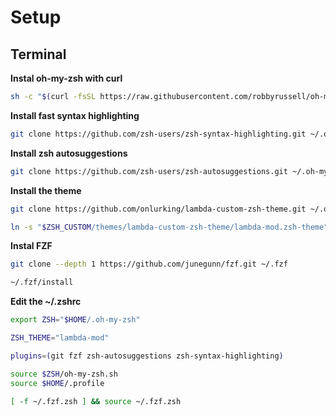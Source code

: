 # Setup

## Terminal

**Instal oh-my-zsh with curl**

```sh
sh -c "$(curl -fsSL https://raw.githubusercontent.com/robbyrussell/oh-my-zsh/master/tools/install.sh)"
```

**Install fast syntax highlighting**

```sh
git clone https://github.com/zsh-users/zsh-syntax-highlighting.git ~/.oh-my-zsh/custom/plugins/zsh-syntax-highlighting
```

**Install zsh autosuggestions**

```sh
git clone https://github.com/zsh-users/zsh-autosuggestions.git ~/.oh-my-zsh/custom/plugins/zsh-autosuggestions
```

**Install the theme**

```sh
git clone https://github.com/onlurking/lambda-custom-zsh-theme.git ~/.oh-my-zsh/custom/themes/lambda-custom-zsh-theme

ln -s "$ZSH_CUSTOM/themes/lambda-custom-zsh-theme/lambda-mod.zsh-theme" "$ZSH_CUSTOM/themes/lambda-mod.zsh-theme"
```

**Instal FZF**

```sh
git clone --depth 1 https://github.com/junegunn/fzf.git ~/.fzf

~/.fzf/install
```

**Edit the ~/.zshrc**

```sh
export ZSH="$HOME/.oh-my-zsh"

ZSH_THEME="lambda-mod"

plugins=(git fzf zsh-autosuggestions zsh-syntax-highlighting)

source $ZSH/oh-my-zsh.sh
source $HOME/.profile

[ -f ~/.fzf.zsh ] && source ~/.fzf.zsh
```
